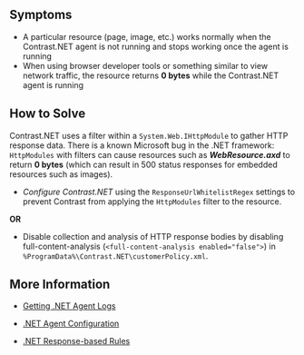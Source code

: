 <!--
title: "A Particular Resource Returns 0 Bytes Under Contrast.NET"
description: "Troubleshooting guide for .NET agent issues"
tags: "troubleshoot zero bytes agent installation .Net"
-->


## Symptoms

* A particular resource (page, image, etc.) works normally when the Contrast.NET agent is not running and stops working once the agent is running
* When using browser developer tools or something similar to view network traffic, the resource returns **0 bytes** while the Contrast.NET agent is running

## How to Solve

Contrast.NET uses a filter within a ```System.Web.IHttpModule``` to gather HTTP response data. There is a known Microsoft bug in the .NET framework: ```HttpModules``` with filters can cause resources such as ***WebResource.axd*** to return **0 bytes** (which can result in 500 status responses for embedded resources such as images).

* *Configure Contrast.NET* using the ```ResponseUrlWhitelistRegex``` settings to prevent Contrast from applying the ```HttpModules``` filter to the resource.

**OR**
 
* Disable collection and analysis of HTTP response bodies by disabling full-content-analysis (```<full-content-analysis enabled="false">```) in ```%ProgramData%\Contrast.NET\customerPolicy.xml```.

## More Information

* [Getting .NET Agent Logs](troubleshooting_net.html#logs)

* [.NET Agent Configuration](installation_netconfig.html#config)

* [.NET Response-based Rules](installation_netpolicy.html#response)

